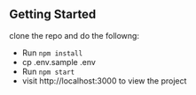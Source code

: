 ## Getting Started

clone the repo and do the followng:

- Run `npm install`
- cp .env.sample .env
- Run `npm start`
- visit http://localhost:3000 to view the project
